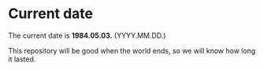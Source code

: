 # Current date

The current date is **1984.05.03.** (YYYY.MM.DD.)

This repository will be good when the world ends, so we will know how long it lasted.
